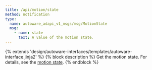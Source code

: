 ```yaml
---
title: /api/motion/state
method: notification
type:
  name: autoware_adapi_v1_msgs/msg/MotionState
  msg:
    - name: state
      text: A value of the motion state.
---
```


{% extends 'design/autoware-interfaces/templates/autoware-interface.jinja2' %}
{% block description %}
Get the motion state.
For details, see the [motion state](../../../features/motion.md).
{% endblock %}
